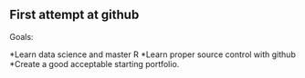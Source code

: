 ## First attempt at github

Goals:

*Learn data science and master R
*Learn proper source control with github
*Create a good acceptable starting portfolio.
